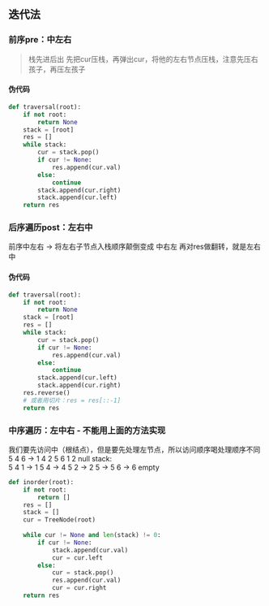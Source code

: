 ## 迭代法
### 前序pre：中左右
> 栈先进后出
> 先把cur压栈，再弹出cur，将他的左右节点压栈，注意先压右孩子，再压左孩子

#### 伪代码
```python
def traversal(root):
	if not root:
		return None
	stack = [root]
	res = []
	while stack:
		cur = stack.pop()
		if cur != None:
			res.append(cur.val)
		else:
			continue
		stack.append(cur.right)
		stack.append(cur.left)
	return res
```

###  后序遍历post：左右中
前序中左右 -> 将左右子节点入栈顺序颠倒变成 中右左
再对res做翻转，就是左右中
#### 伪代码
```python
def traversal(root):
	if not root:
		return None
	stack = [root]
	res = []
	while stack:
		cur = stack.pop()
		if cur != None:
			res.append(cur.val)
		else:
			continue
		stack.append(cur.left)
		stack.append(cur.right)
	res.reverse()
	# 或者用切片：res = res[::-1]
	return res
```

### 中序遍历：左中右 - 不能用上面的方法实现
我们要先访问中（根结点），但是要先处理左节点，所以访问顺序喝处理顺序不同
	 5
   4   6    -> 1 4 2 5 6
  1 2
null
stack:  
5 4 1 -> 1
5 4  -> 4
5 2 -> 2
5 -> 5
6 -> 6
empty

```python
def inorder(root):
	if not root:
		return []
	res = []
	stack = []
	cur = TreeNode(root)
	
	while cur != None and len(stack) != 0:
		if cur != None:
			stack.append(cur.val)
			cur = cur.left
		else:
        	cur = stack.pop()
        	res.append(cur.val)
        	cur = cur.right
    return res
```




